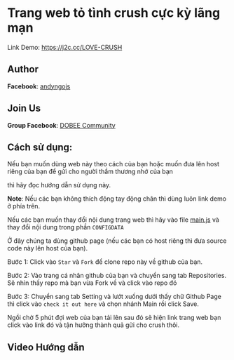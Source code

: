 # Trang web tỏ tình crush cực kỳ lãng mạn 

Link Demo: https://j2c.cc/LOVE-CRUSH

## Author

**Facebook**: <a href="http://fb.com/dn279">andyngojs</a>

## Join Us

**Group Facebook**:  <a href="https://fb.com/groups/dobeeteam.community">DOBEE Community</a>

## Cách sử dụng: 

Nếu bạn muốn dùng web này theo cách của bạn hoặc muốn đưa lên host riêng của bạn để gửi cho người thầm thương nhớ của bạn 

thì hãy đọc hướng dẫn sử dụng này.

**Note**: Nếu các bạn không thích động tay động chân thì dùng luôn link demo ở phía trên.

Nếu các bạn muốn thay đổi nội dung trang web thì hãy vào file <a href="./assets/js/main.js" >main.js</a> và thay đổi nội dung trong phần 
`CONFIGDATA`

Ở đây chúng ta dùng github page (nếu các bạn có host riêng thì đưa source code này lên host của bạn).

Bước 1: Click vào `Star` và `Fork` để clone repo này về github của bạn.

Bước 2: Vào trang cá nhân github của bạn và chuyển sang tab Repositories. Sẽ nhìn thấy repo mà bạn vừa Fork về và click vào repo đó

Bước 3: Chuyển sang tab Setting và lướt xuống dưới thấy chữ Github Page thì click vào `check it out here` và chọn nhánh Main rồi click Save.

Ngồi chờ 5 phút đợi web của bạn tải lên sau đó sẽ hiện link trang web bạn click vào link đó và tận hưởng thành quả gửi cho crush thôi.


## Video Hướng dẫn